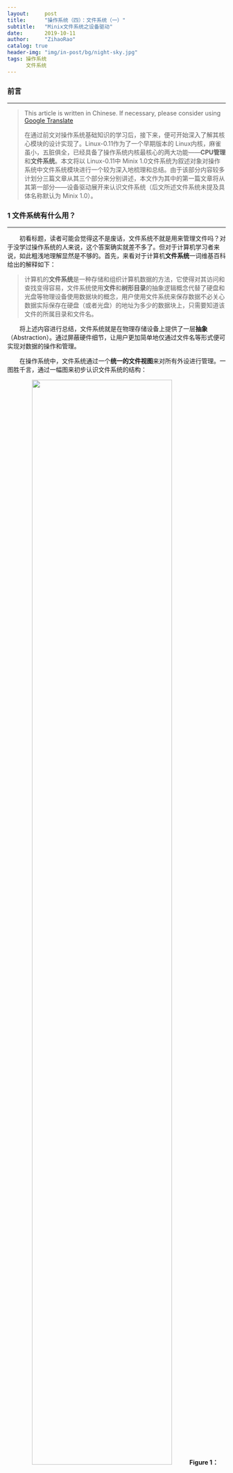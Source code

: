 ```yaml
---
layout:     post
title:      "操作系统（四）：文件系统（一）"
subtitle:   "Minix文件系统之设备驱动"
date:       2019-10-11
author:     "ZihaoRao"
catalog: true
header-img: "img/in-post/bg/night-sky.jpg"
tags: 操作系统
      文件系统
---
```






### 前言
---
> This article is written in Chinese. If necessary, please consider using [Google Translate](http://translate.google.com/translate?hl=en&sl=auto&tl=en&u=https://steverao.github.io/2019/10/11/file-system/)
>
> 在通过前文对操作系统基础知识的学习后，接下来，便可开始深入了解其核心模块的设计实现了。Linux-0.11作为了一个早期版本的 Linux内核，麻雀虽小，五脏俱全，已经具备了操作系统内核最核心的两大功能——**CPU管理**和**文件系统**。本文将以 Linux-0.11中 Minix 1.0文件系统为叙述对象对操作系统中文件系统模块进行一个较为深入地梳理和总结。由于该部分内容较多计划分三篇文章从其三个部分来分别讲述，本文作为其中的第一篇文章将从其第一部分——设备驱动展开来认识文件系统（后文所述文件系统未提及具体名称默认为 Minix 1.0）。                                                                                                                           



### 1 文件系统有什么用？
---
&emsp;&emsp;初看标题，读者可能会觉得这不是废话，文件系统不就是用来管理文件吗？对于没学过操作系统的人来说，这个答案确实就差不多了。但对于计算机学习者来说，如此粗浅地理解显然是不够的。首先，来看对于计算机**文件系统**一词维基百科给出的解释如下：

> 计算机的**文件系统**是一种存储和组织计算机数据的方法，它使得对其访问和查找变得容易，文件系统使用**文件**和**树形目录**的抽象逻辑概念代替了硬盘和光盘等物理设备使用数据块的概念，用户使用文件系统来保存数据不必关心数据实际保存在硬盘（或者光盘）的地址为多少的数据块上，只需要知道该文件的所属目录和文件名。

&emsp;&emsp;将上述内容进行总结，文件系统就是在物理存储设备上提供了一层**抽象**（Abstraction）。通过屏蔽硬件细节，让用户更加简单地仅通过文件名等形式便可实现对数据的操作和管理。

&emsp;&emsp;在操作系统中，文件系统通过一个**统一的文件视图**来对所有外设进行管理。一图胜千言，通过一幅图来初步认识文件系统的结构：

<div align="center"><img src="/img/in-post/content/os/file-system/unified-file-view.png" width="80%"/><b>Figure 1：Unified file view</b></div>

&emsp;&emsp;外设作为用户与计算机交互的入口，作为现代计算机组成中核心模块，扮演者非常重要的角色。一般的操作系统将外设粗略地分成两种类型：**块设备**（block device）和**字符设备**（character device）。块设备是一种可以以固定大小的数据块为单位进行寻址和访问的设备，如上图右侧的硬盘和软盘设备等。字符设备是一种以字符流作为操作对象的设备，不能进行寻址操作。如上图左侧的显示器，键盘和打印机等。相比于块设备而言，流设备的操作流程较简单，文本不做介绍，有兴趣的读者可以参考[《Linux内核完全注释》](https://book.douban.com/subject/1231236/)一书中第十章对流设备相关内容。本系列文章将按照上图所绘结构，以自底向上的顺序来叙述 Minix 1.0文件系统管理块设备的具体实现，本篇文章将通过对上图中 Layer 3中块设备与系统交互模块——设备驱动进行阐述来认识文件系统如何从源头进行数据的读写管理。



### 2 文件系统之设备驱动
---
#### 2.1 请求结构

&emsp;&emsp;由计算机组成原理知识可知，内存属于易失型存储器，断电后就会丢失其上所有数据。而硬盘则为持久性存储设备，只要不人为地删除，其上的数据一般都可长久保存。所以通常程序和文件等数据都存放在硬盘上，当系统开机后需要使用某个文件或程序时再动态将其加载入内存由处理器进行执行。本节将讲述的驱动程序将展示计算机文件系统如何从数据源头对数据块进行读写处理。

&emsp;&emsp;Linux-0.11的 Minix文件系统从设备读取数据的过程为，Layer 2中的缓冲管理程序通过调用 Layer 3中提供的低级块读写函数 `ll_rw_block()`，向相应的块设备驱动程序发出一个读/写数据块的操作请求。然后，该函数为此创建一个**请求结构项**，并插入到相应设备的请求队列中。为了提高读写磁盘的效率，减少磁头移动的距离，在插入请求项时会通过**电梯算法**对同一种设备的请求项按照一定的规则进行排序。

&emsp;&emsp;接下来将结合示意图以及 Linux-0.11内核相关具体代码对上述过程进行详细说明。首先，为了接收不同块设备的请求，Linux-0.11通过一张块设备表 `lbk_dev[]`来对不同设备的请求项分别进行管理。每种块设备都在表中占一项，块设备结构表表项结构如下：

```c++
/* linux-0.11/kernel/blk_drv/blk.h*/
struct blk_dev_struct {
	void (*request_fn)(void);         //Function pointer for request item operation
	struct request * current_request; //Current request item pointer
};

//Block device table(array，NR_BLK_DEV=7)
extern struct blk_dev_struct blk_dev[NR_BLK_DEV];
```

&emsp;&emsp;设备结构表结构体中，第一个字段为函数指针，其指向对应具体块设备驱动程序中的执行函数，用于调用具体块设备驱动程序处理相应块设备链表中的请求项。例如：对于硬盘设备，它为 `do_hd_request()`，对于软盘设备，它为 `do_floppy_request()`。第二个字段是当前请求项结构指针，用于指向本块设备请求项队列的表头，初始化时都被设置成 NULL。在 Linux-0.11中，默认的块设备有三种，它们分别对应的请求信息如下：

| 主设备号 |  类型  |       说明       |     请求项操作函数     |
| :--: | :--: | :------------: | :-------------: |
|  1   | 块/字符 | ram, 内存设备，虚拟盘等 | do_rd_request() |
|  2   |  块   |    fd, 软驱设备    | do_fd_request() |
|  3   |  块   |    hd, 硬盘设备    | do_hd_request() |

&emsp;&emsp;当内核发出一个块设备读写请求，`ll_rw_block()`函数即根据其参数中指明的命令(读/写)和设备号等信息，构造一个对应的请求项，然后再插入到块设备表 `blk_dev[]`中对应设备项所指向的请求队列中。块设备请求项结构如下：

```c
/* linux-0.11/kernel/blk_drv/blk.h */
struct request {
	int dev;		       /* -1 if no request */
	int cmd;		       /* READ or WRITE */
	int errors;                    /* the time of execution error*/
	unsigned long sector           /* starting sector*/
	unsigned long nr_sectors;      /* the sum number of sector need reading/writing this*/
	char * buffer;                 /* buffer to storage block that interaction with harddisk*/
	struct task_struct * waiting;  /* the process is waiting for the request*/
	struct buffer_head * bh;       /* pointer of buffer block*/
	struct request * next;         /* the next request in linklist*/
};
extern struct request request[NR_REQUEST];
```

&emsp;&emsp;每个块设备的当前请求(`current_request`) 指针与请求项数组中该设备的请求项链表共同构成了块设备的请求队列。项与项之间利用字段 next指针形成链表。因此块设备项和相应的请求队列的数组形成如下图所示结构，请求项采用数组加链表结构的好处有两点：一是利用请求项的数组结构在搜索空闲请求块时可进行循环操作，速度快。二是为了方便电梯算法将新请求项插入到请求项链表上合适的位置中。

<div align="center"><img src="/img/in-post/content/os/file-system/request-structure.png" width="90%"/><b>Figure 2：Request structure</b></div>

#### 2.2 电梯算法

&emsp;&emsp;上文已经提及，在块请求项插入请求队列过程中会通过电梯算法根据磁头移动最少等原则将其放到最合适的地方，以便提高磁盘整体的读写效率。接下来我们从具体的代码来了解其实现过程。

```c++
/* linux-0.11/kernel/blk_drv/ll_rw_blk.c */
static void add_request(struct blk_dev_struct * dev, struct request * req)
{
	struct request * tmp;

	req->next = NULL;
	cli();
	if (req->bh)
		req->bh->b_dirt = 0;
	//if dev is null, add request to header directly.
	if (!(tmp = dev->current_request)) {
		dev->current_request = req;
		sti();
		(dev->request_fn)();
		return;
	}
	//if not, utilize the elevator algorithm to insert it into REQUEST list.
	for ( ; tmp->next ; tmp=tmp->next)
		if ((IN_ORDER(tmp,req) || 
		    !IN_ORDER(tmp,tmp->next)) &&
		    IN_ORDER(req,tmp->next))
			break;
	req->next=tmp->next;
	tmp->next=req;
	sti();
}

/*
 * This is used in the elevator algorithm: Note that
 * reads always go before writes. This is natural: reads
 * are much more time-critical than writes.
 */
#define IN_ORDER(s1,s2) \
((s1)->cmd<(s2)->cmd || ((s1)->cmd==(s2)->cmd && \
((s1)->dev < (s2)->dev || ((s1)->dev == (s2)->dev && \
(s1)->sector < (s2)->sector))))
```

&emsp;&emsp;函数实现了将新请求项 request插入到请求表中的业务逻辑。首先，注意函数第一个参数 `blk_dev_struct`指针指向调用前根据设备号获得的特定块设备表项。第 6行是通过开关中断保护这段临界区（Linux-0.11运行在单CPU上，可使用开关中断实现临界区保护），对应第12和 24行有相应的解锁操作。该处通过开关中断来避免多线程下的插入异常。再看到第 10行，当该设备请求表还没有请求项时，直接将该请求项插入其中然后通过13行调用对应的设备驱动程序开始处理请求项链表上的请求。当设备请求表头指针不为空时，通过电梯算法将 request插入请求链表中合适的位置上。电梯算法实现定义在 `IN_ORDER`宏函数中。

#### 2.3 块设备读写流程

&emsp;&emsp;通过上述内容，我们已经了解了块设备请求项的基本组织形式等细节。接下来，就通过磁盘（HardDisk）驱动程序代码来看看磁盘驱动程序如何处理其对应块设备请求队列中的请求项。在讲解代码前，先再把目光投到上文 `add_request()`函数第13行找到对应设备驱动程序执行的开始 `(dev->request_fn)()`，该句通过函数指针的方式执行对应设备的驱动程序入口函数，硬盘是 do_hd_request()，软盘是 do_fd_request()，虚拟盘是 do_rd_request()等。本节我们仅通过硬盘驱动程序为案例来介绍块设备读写块过程，其他设备思路也大致相同有兴趣可阅读相关源码进行学习。硬盘驱动程序中核心源码如下，为了便于说明，仅保留了核心执行流程代码，删掉了一些额外细节：

```c
/*linux-0.11/kernel/hd.c */
void do_hd_request(void)
{
	int i,r = 0;
	unsigned int block,dev;
	unsigned int sec,head,cyl;
	unsigned int nsect;

	INIT_REQUEST;
	dev = MINOR(CURRENT->dev);
	block = CURRENT->sector;
	... /* Omit some sector checks*/
	block += hd[dev].start_sect;
	dev /= 5;
	__asm__("divl %4":"=a" (block),"=d" (sec):"0" (block),"1" (0),
		"r" (hd_info[dev].sect));
	__asm__("divl %4":"=a" (cyl),"=d" (head):"0" (block),"1" (0),
		"r" (hd_info[dev].head));
	sec++;
	nsect = CURRENT->nr_sectors;
	... /* Omit some Hard disk hardware flag checks*/
	if (CURRENT->cmd == WRITE) {
		hd_out(dev,nsect,sec,head,cyl,WIN_WRITE,&write_intr);
	    .../* Omit some Hard disk hardware checks*/
	} else if (CURRENT->cmd == READ) {
		hd_out(dev,nsect,sec,head,cyl,WIN_READ,&read_intr);
	} else
		panic("unknown hd-command");
}

/*linux-0.11/kernel/hd.c, sent WRITE/READ command to control of harddisk*/
static void hd_out(unsigned int drive,unsigned int nsect,unsigned int sect,
		unsigned int head,unsigned int cyl,unsigned int cmd,
		void (*intr_addr)(void))
{
	register int port asm("dx");

	... /* Omit some block checks*/
	do_hd = intr_addr;
	outb_p(hd_info[drive].ctl,HD_CMD);
	port=HD_DATA;
	outb_p(hd_info[drive].wpcom>>2,++port);
	outb_p(nsect,++port);
	outb_p(sect,++port);
	outb_p(cyl,++port);
	outb_p(cyl>>8,++port);
	outb_p(0xA0|(drive<<4)|head,++port);
	outb(cmd,++port);
}

/*linux-0.11/kernel/hd.c, READ command*/
static void read_intr(void)
{
	.../* Omit some checks*/
	port_read(HD_DATA,CURRENT->buffer,256);
	CURRENT->errors = 0;
	CURRENT->buffer += 512;
	CURRENT->sector++;
	if (--CURRENT->nr_sectors) {
		do_hd = &read_intr;
		return;
	}
	end_request(1);
	do_hd_request();
}

/*linux-0.11/kernel/hd.c, WRITE command*/
static void write_intr(void)
{
	.../* Omit some checks*/
	if (--CURRENT->nr_sectors) {
		CURRENT->sector++;
		CURRENT->buffer += 512;
		do_hd = &write_intr;
		port_write(HD_DATA,CURRENT->buffer,256);
		return;
	}
	end_request(1);
	do_hd_request();
}

/*linux-0.11/kernel/blk.h, */
static inline void end_request(int uptodate)
{
	DEVICE_OFF(CURRENT->dev);
	if (CURRENT->bh) {
		CURRENT->bh->b_uptodate = uptodate;
		unlock_buffer(CURRENT->bh);
	}
	if (!uptodate) {
		printk(DEVICE_NAME " I/O error\n\r");
		printk("dev %04x, block %d\n\r",CURRENT->dev,
			CURRENT->bh->b_blocknr);
	}
	wake_up(&CURRENT->waiting);
	wake_up(&wait_for_request);
	CURRENT->dev = -1;
	CURRENT = CURRENT->next;
}
```

&emsp;&emsp;首先，我们从头开始看硬盘驱动程序的执行入口函数 `do_hd_request()`，第9行的 `INIT_REQUEST`是一段宏调用用来检查请求项的合法性，若请求队列中已经没有请求项则退出。然后，第10~21行代码是将请求项参数解析成硬盘中具体扇区等信息，为磁盘控制器在特定扇区，磁道和柱面上进行读写数据提供详细信息。第22~26行是该函数的核心功能，根据请求命令类型（读/写），分别传递不同参数调用 `hd_out()`函数执行对应的逻辑。

&emsp;&emsp;`hd_out()`函数作为驱动程序与硬盘控制器的交互函数，承担了发送读/写命令给硬盘控制器的任务。首先看到第36行，定义局部寄存器变量并存放在指定通用寄存器 dx中，该处应结合第 41行来看，置 dx为数据寄存器端口（0xlf0）。然后通过第 42~48行参数的传递和 port变量指针的移动将读/写硬盘所需的磁盘详细信息设置到 **0x1f1~0x1f7**这 7个端口上。另外，第39行的 `do_hd`所指函数会在硬盘控制器发出中断后的中断处理程序中被调用，将参数 `intr_addr`函数指针所指的 `read_intr()/write_intr()`函数赋给其，当硬盘完成了一次任务向 CPU发出中断时，在对应的中断处理程序中，调用本次请求的 `do_hd`指针所指向的任务函数进行执行。最终，硬盘控制器通过特定端口的参数获取读/写硬盘的具体信息，便可开始执行数据块的读/写请求。

&emsp;&emsp;以上就是请求项执行的基本过程，接下来再对其中的执行函数 read_intr()和write_intr()进行一个较详细的介绍，通过阅读其具体实现便可理解一个设备请求队列中的任务是如何从开始执行到全部执行完毕结束。首先，看到第 55行 read_intr()函数中的 `port_read()`函数，该是一段C语言内嵌汇编指令。其将 256个内存字即一个扇区中 512字节数据读入到请求项缓存结构 buffer中（即缓存中的一个块）。当一个任务较大不只有一个数据块时，通过第 56~58行设置标志位，移动缓存块指针和递增扇区号以及重置 `do_hd`函数指针等操作在磁盘执行完 port_read()后磁盘控制器再次发出中断时，再次执行中断处理程序开始下一个扇区数据的读取直到读完所有所需的扇区为止。write_intr()函数写入数据与上述过程类似，这里不再累述。当任务全部读写完毕，最后通过执行第63行的 `end_request(1)`函数唤醒等待当前任务的进程，并将当前任务指针指向请求队列中的下一个任务。然后再调用 `do_hd_request()`开始下一个任务的执行，依此循环往复直到队列中的所有请求项执行完毕，队首指针为 NULL。最后，当最后调用 `do_hd_request()`执行到第9行 `INIT_REQUEST`发现没有可执行请求主动退出循环，即完成该设备请求队列中所有任务。上述过程的可参照一下图解：

<div align="center"><img src="/img/in-post/content/os/file-system/reading-process.png" width="90%"/><b>Figure 3：Reading process</b></div>

<div align="center"><img src="/img/in-post/content/os/file-system/writing-process.png" width="90%"/><b>Figure 4：Writing process</b></div>

&emsp;&emsp;以上便是磁盘块设备请求队列中任务循环执行的全过程，在其中一个设备的循环执行过程起于上述 `add_request()`函数第13行 `(dev->request_fn)()`函数调用，终于当该设备请求队列为空后执行上述 `do_hd_request()`函数第9行的  `INIT_REQUEST`宏函数而终止，上述整个过程如下图所示:

<div align="center"><img src="/img/in-post/content/os/file-system/driver-workflow.png" width="90%"/><b>Figure 5：Driver workflow</b></div>

### 3 小结

---
- 本文首先介绍了计算机文件系统的相关概念。然后，以自底向上的顺序开始讲述文件系统的第一部分也是本文的主要内容——设备驱动程序，作为接口程序它为操作系统与具体外设交互提供了具体控制实现。本文作为文件系统系列文章中的第一篇主要是从数据输入输出源头开始介绍文件系统，后续文章将对文件系统中的缓存以及文件组织结构等更多文件系统的其他模块进行讲述，有兴趣的读者可通过后文的阅读进行相关内容的学习。

  ​




### 参考资料
---
- [Linux内核完全注释，赵炯](https://book.douban.com/subject/1231236/)
- [哈尔滨工业大学操作系统课程，李治军](https://www.bilibili.com/video/av17036347?from=search&seid=11186295937821986776)

